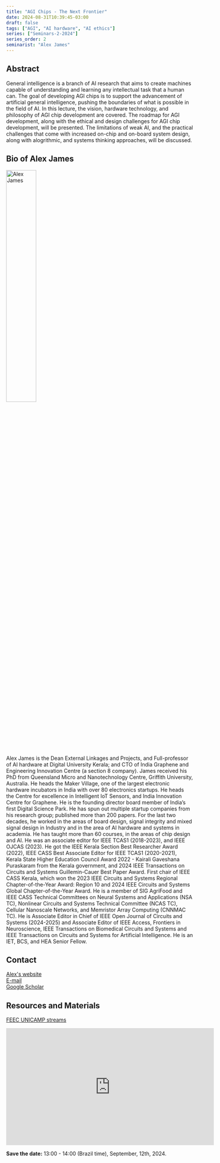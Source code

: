 ```yaml
---
title: "AGI Chips - The Next Frontier"
date: 2024-08-31T10:39:45-03:00
draft: false
tags: ["AGI", "AI hardware", "AI ethics"]
series: ["Seminars-2-2024"]
series_order: 2
seminarist: "Alex James"
---
```


## Abstract
General intelligence is a branch of AI research that aims to create machines capable of understanding and learning any intellectual task that a human can. The goal of developing AGI chips is to support the advancement of artificial general intelligence, pushing the boundaries of what is possible in the field of AI. In this lecture, the vision, hardware technology, and philosophy of AGI chip development are covered. The roadmap for AGI development, along with the ethical and design challenges for AGI chip development, will be presented. The limitations of weak AI, and the practical challenges that come with increased on-chip and on-board system design, along with alogrithmic, and systems thinking approaches, will be discussed.


## Bio of Alex James
<img alt="Alex James" src="/seminars/seminars-2-2024/2/alex_james.png" style="width: 40%; height: 160x;">

Alex James is the Dean External Linkages and Projects, and Full-professor of AI hardware at Digital University Kerala; and CTO of India Graphene and Engineering Innovation Centre (a section 8 company). James received his PhD from Queensland Micro and Nanotechnology Centre, Griffith University, Australia. He heads the Maker Village, one of the largest electronic hardware incubators in India with over 80 electronics startups. He heads the Centre for excellence in Intelligent IoT Sensors, and India Innovation Centre for Graphene. He is the founding director board member of India’s first Digital Science Park. He has spun out multiple startup companies from his research group; published more than 200 papers. For the last two decades, he worked in the areas of board design, signal integrity and mixed signal design in Industry and in the area of AI hardware and systems in academia. He has taught more than 60 courses, in the areas of chip design and AI. He was an associate editor for IEEE TCAS1 (2018-2023), and IEEE OJCAS (2023). He got the IEEE Kerala Section Best Researcher Award (2022), IEEE CASS Best Associate Editor for IEEE TCAS1 (2020-2021), Kerala State Higher Education Council Award 2022 - Kairali Gaveshana Puraskaram from the Kerala government, and 2024 IEEE Transactions on Circuits and Systems Guillemin-Cauer Best Paper Award. First chair of IEEE CASS Kerala, which won the 2023 IEEE Circuits and Systems Regional Chapter-of-the-Year Award: Region 10 and 2024 IEEE Circuits and Systems Global Chapter-of-the-Year Award. He is a member of SIG AgriFood and IEEE CASS Technical Committees on Neural Systems and Applications (NSA TC), Nonlinear Circuits and Systems Technical Committee (NCAS TC), Cellular Nanoscale Networks, and Memristor Array Computing (CNNMAC TC). He is Associate Editor in Chief of IEEE Open Journal of Circuits and Systems (2024-2025) and Associate Editor of IEEE Access, Frontiers in Neuroscience, IEEE Transactions on Biomedical Circuits and Systems and IEEE Transactions on Circuits and Systems for Artificial Intelligence. He is an IET, BCS, and HEA Senior Fellow.

## Contact
[Alex's website](https://duk.ac.in/personnel/dr-a-p-james/) \
[E-mail](https://ieee-cas.org/form/email-contact?contact_nid=1436) \
[Google Scholar](https://scholar.google.com/citations?hl=pt-BR&user=T4Eor74AAAAJ)

## Resources and Materials

[FEEC UNICAMP streams](https://www.youtube.com/@feec-unicamp/streams)

<iframe width="560" height="315" src="https://www.youtube.com/embed/PSMFN8n63-I" title="YouTube video player" frameborder="0" allow="accelerometer; autoplay; clipboard-write; encrypted-media; gyroscope; picture-in-picture; web-share" allowfullscreen></iframe>

**Save the date:** 13:00 - 14:00 (Brazil time), September, 12th, 2024.

